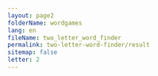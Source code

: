 ```yaml
---
layout: page2
folderName: wordgames
lang: en
fileName: two_letter_word_finder
permalink: two-letter-word-finder/result
sitemap: false
letter: 2
---
```


